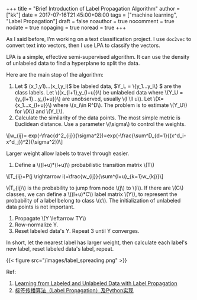 +++
title = "Brief Introduction of Label Propagation Algorithm"
author = ["kk"]
date = 2017-07-16T21:45:00+08:00
tags = ["machine learning", "Label Propagation"]
draft = false
noauthor = true
nocomment = true
nodate = true
nopaging = true
noread = true
+++

As I said before, I'm working on a text classification project. I use `doc2vec` to convert text into vectors, then I use LPA to classify the vectors.

LPA is a simple, effective semi-supervised algorithm. It can use the density of unlabeled data to find a hyperplane to split the data.

Here are the main stop of the algorithm:

1.  Let $ (x\_1,y1)...(x\_l,y\_l)$ be labeled data, $Y\_L = \\{y\_1...y\_l\\} $ are the class labels. Let \\((x\_{l+1},y\_{l+u})\\) be unlabeled data where \\(Y\_U = \{y\_{l+1}...y\_{l+u}\}\\) are unobserved, usually \\(l \ll u\\). Let \\(X=\{x\_1...x\_{l+u}\}\\) where \\(x\_i\in R^D\\). The problem is to estimate \\(Y\_U\\) for \\(X\\) and \\(Y\_L\\).
2.  Calculate the similarity of the data points. The most simple metric is Euclidean distance. Use a parameter \\(\sigma\\) to control the weights.

\\[w\_{ij}= exp(-\frac{d^2\_{ij}}{\sigma^2})=exp(-\frac{\sum^D\_{d=1}{(x^d\_i-x^d\_j})^2}{\sigma^2})\\]

Larger weight allow labels to travel through easier.

1.  Define a \\((l+u)\*(l+u)\\) probabilistic transition matrix \\(T\\)

\\[T\_{ij}=P(j \rightarrow i)=\frac{w\_{ij}}{\sum^{l+u}\_{k=1}w\_{kj}}\\]

\\(T\_{ij}\\) is the probability to jump from node \\(j\\) to \\(i\\). If there are \\(C\\) classes, we can define a \\((l+u)\*C\\) label matrix \\(Y\\), to represent the probability of a label belong to class \\(c\\). The initialization of unlabeled data points is not important.

1.  Propagate \\(Y \leftarrow TY\\)
2.  Row-normalize Y.
3.  Reset labeled data's Y. Repeat 3 until Y converges.

In short, let the nearest label has larger weight, then calculate each label's new label, reset labeled data's label, repeat.

{{< figure src="/images/label_spreading.png" >}}

Ref:

1.  [Learning from Labeled and Unlabeled Data with Label Propagation](http://mlg.eng.cam.ac.uk/zoubin/papers/CMU-CALD-02-107.pdf)
2.  [标签传播算法（Label Propagation）及Python实现](http://blog.csdn.net/zouxy09/article/details/49105265)
